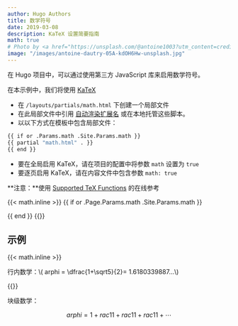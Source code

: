 ```yaml
---
author: Hugo Authors
title: 数学符号
date: 2019-03-08
description: KaTeX 设置简要指南
math: true
# Photo by <a href="https://unsplash.com/@antoine1003?utm_content=creditCopyText&utm_medium=referral&utm_source=unsplash">Antoine Dautry</a> on <a href="https://unsplash.com/photos/mathematics-computation-05A-kdOH6Hw?utm_content=creditCopyText&utm_medium=referral&utm_source=unsplash">Unsplash</a>
image: "/images/antoine-dautry-05A-kdOH6Hw-unsplash.jpg"
---
```


在 Hugo 项目中，可以通过使用第三方 JavaScript 库来启用数学符号。

<!--more-->

在本示例中，我们将使用 [KaTeX](https://katex.org/)

- 在 `/layouts/partials/math.html` 下创建一个局部文件
- 在此局部文件中引用 [自动渲染扩展名](https://katex.org/docs/autorender.html) 或在本地托管这些脚本。
- 以以下方式在模板中包含局部文件：

```bash
{{ if or .Params.math .Site.Params.math }}
{{ partial "math.html" . }}
{{ end }}
```

- 要在全局启用 KaTeX，请在项目的配置中将参数 `math` 设置为 `true`
- 要逐页启用 KaTeX，请在内容文件中包含参数 `math: true`

**注意：**使用 [Supported TeX Functions](https://katex.org/docs/supported.html) 的在线参考

{{< math.inline >}}
{{ if or .Page.Params.math .Site.Params.math }}

<!-- KaTeX -->
<link rel="stylesheet" href="https://cdn.jsdelivr.net/npm/katex@0.16.9/dist/katex.min.css" integrity="sha384-n8MVd4RsNIU0tAv4ct0nTaAbDJwPJzDEaqSD1odI+WdtXRGWt2kTvGFasHpSy3SV" crossorigin="anonymous">
<script defer src="https://cdn.jsdelivr.net/npm/katex@0.16.9/dist/katex.min.js" integrity="sha384-XjKyOOlGwcjNTAIQHIpgOno0Hl1YQqzUOEleOLALmuqehneUG+vnGctmUb0ZY0l8" crossorigin="anonymous"></script>
<script defer src="https://cdn.jsdelivr.net/npm/katex@0.16.9/dist/contrib/auto-render.min.js" integrity="sha384-+VBxd3r6XgURycqtZ117nYw44OOcIax56Z4dCRWbxyPt0Koah1uHoK0o4+/RRE05" crossorigin="anonymous" onload="renderMathInElement(document.body);"></script>
{{ end }}
{{</ math.inline >}}

## 示例

{{< math.inline >}}

<p>
行内数学：\( arphi = \dfrac{1+\sqrt5}{2}= 1.6180339887…\)
</p>
{{</ math.inline >}}

块级数学：

$$
  arphi = 1+rac{1} {1+rac{1} {1+rac{1} {1+\cdots} } }
$$
